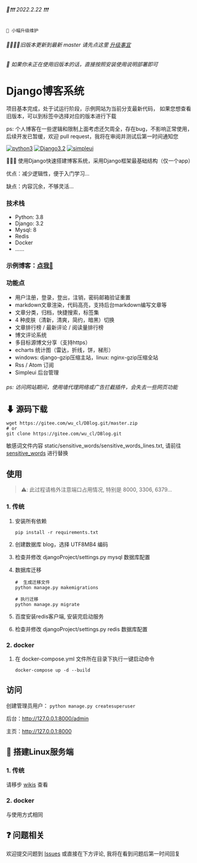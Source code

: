 ###### 📢❗❗❗ 2022.2.22 ❗❗❗

```text
📢 小幅升级维护
``` 

###### 👨‍💻👩‍💻旧版本更新到最新 master 请先点这里 [升级事宜](https://www.xwboy.top/blog/detail/10/)

###### 👀 如果你未正在使用旧版本的话，直接按照安装使用说明部署即可

# Django博客系统

项目基本完成，处于试运行阶段，示例网站为当前分支最新代码，
如果您想查看旧版本，可以到标签中选择对应的版本进行下载

ps: 个人博客在一些逻辑和限制上面考虑还欠周全，存在bug，不影响正常使用，
后续开发已暂缓，欢迎 pull request，我将在审阅并测试后第一时间通知您

[![python3](https://img.shields.io/badge/Python-3.8-red.svg)](https://www.python.org/downloads)
[![Django3.2](https://img.shields.io/badge/Django-3.2-green.svg)](https://docs.djangoproject.com/zh-hans/3.2)
[![simpleui](https://img.shields.io/badge/developing%20with-Simpleui-2077ff.svg)](https://github.com/newpanjing/simpleui)

🙈🙈🙈 使用Django快速搭建博客系统，采用Django框架最基础结构（仅一个app）

优点：减少逻辑性，便于入门学习...

缺点：内容沉余，不够灵活...

### 技术栈

* Python: 3.8
* Django: 3.2
* Mysql: 8
* Redis
* Docker
* ......

### 示例博客：[点我🤩](http://www.xwboy.top/)

### 功能点

* 用户注册，登录，登出，注销，密码邮箱验证重置
* markdown文章渲染，代码高亮，支持后台markdown编写文章等
* 文章分类，归档，快捷搜索，标签集
* 4 种皮肤（清新，清爽，简约，暗黑）切换
* 文章排行榜 / 最新评论 / 阅读量排行榜
* 博文评论系统
* 多目标源博文分享（支持https）
* echarts 统计图（雷达，折线，饼，梯形）
* windows: django-gzip压缩主站，linux: nginx-gzip压缩全站
* Rss / Atom 订阅
* Simpleui 后台管理

###### ps: 访问网站期间，使用墙代理网络或广告拦截插件，会失去一些网页功能

## ⬇ 源码下载

```shell
wget https://gitee.com/wu_cl/DBlog.git/master.zip
# or
git clone https://gitee.com/wu_cl/DBlog.git
```

敏感词文件内容 static/sensitive_words/sensitive_words_lines.txt,
请前往 [sensitive_words](https://github.com/wjhgg/sensitive_words) 进行替换

## 使用

> ⚠️: 此过程请格外注意端口占用情况, 特别是 8000, 3306, 6379...

### 1. 传统

1. 安装所有依赖
    ```shell
    pip install -r requirements.txt
    ```

2. 创建数据库 blog，选择 UTF8MB4 编码
3. 检查并修改 djangoProject/settings.py mysql 数据库配置
4. 数据库迁移
   ```shell
   #  生成迁移文件
   python manage.py makemigrations
   
   # 执行迁移
   python manage.py migrate
   ```
5. 百度安装redis客户端, 安装完启动服务
6. 检查并修改 djangoProject/settings.py redis 数据库配置

### 2. docker

1. 在 docker-compose.yml 文件所在目录下执行一键启动命令

   ```shell
   docker-compose up -d --build
   ```

## 访问

创建管理员用户： `python manage.py createsuperuser`


后台：http://127.0.0.1:8000/admin

主页：http://127.0.0.1:8000

## 🙏 搭建Linux服务端

### 1. 传统

请移步 [wikis](https://gitee.com/wu_cl/DBlog/wikis/pages) 查看

### 2. docker

与使用方式相同

## ❓ 问题相关

欢迎提交问题到 [Issues](https://gitee.com/wu_cl/DBlog/issues) 或直接在下方评论, 我将在看到问题后第一时间回复 
